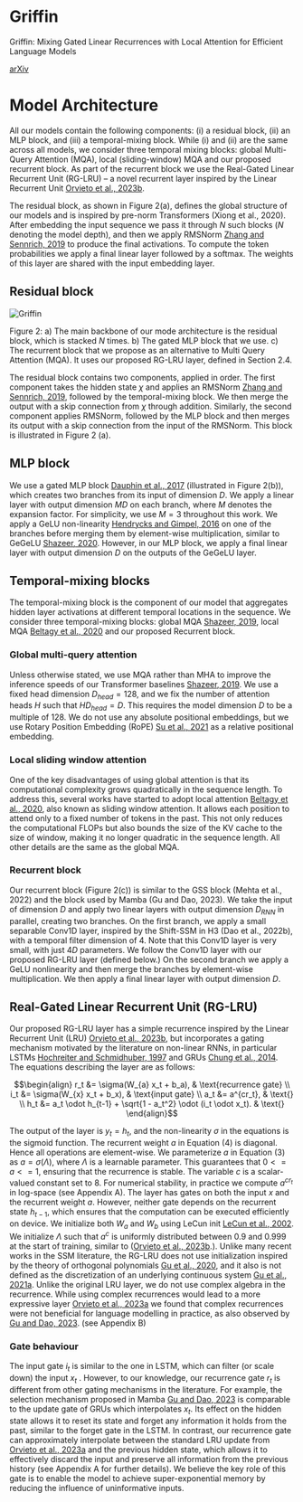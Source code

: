 # Griffin
Griffin: Mixing Gated Linear Recurrences with Local Attention for Efficient Language Models

[arXiv](https://arxiv.org/abs/2402.19427)

# Model Architecture
All our models contain the following components: (i) a residual block, (ii) an MLP block, and (iii) a temporal-mixing block. While (i) and (ii) are the same across all models, we consider three temporal mixing blocks: global Multi-Query Attention (MQA), local (sliding-window) MQA and our proposed recurrent block. As part of the recurrent block we use the Real-Gated Linear Recurrent Unit (RG-LRU) – a novel recurrent layer inspired by the Linear Recurrent Unit [Orvieto et al., 2023b](https://arxiv.org/abs/2303.06349).

The residual block, as shown in Figure 2(a), defines the global structure of our models and is inspired by pre-norm Transformers (Xiong et al., 2020). After embedding the input sequence we pass it through $N$ such blocks ($N$ denoting the model depth), and then we apply RMSNorm [Zhang and Sennrich, 2019](https://arxiv.org/abs/1910.07467) to produce the final activations. To compute the token probabilities we apply a final linear layer followed by a softmax. The weights of this layer are shared with the input embedding layer.
## Residual block

![Griffin](https://arxiv.org/html/2402.19427v1/x3.png)

Figure 2: a) The main backbone of our mode architecture is the residual block, which is stacked $N$ times. b) The gated MLP block that we use. c) The recurrent block that we propose as an alternative to Multi Query Attention (MQA). It uses our proposed RG-LRU layer, defined in Section 2.4.

The residual block contains two components, applied in order. The first component takes the hidden state $\chi$ and applies an RMSNorm [Zhang and Sennrich, 2019](https://arxiv.org/abs/1910.07467), followed by the temporal-mixing block. We then merge the output with a skip connection from $\chi$ through addition. Similarly, the second component applies RMSNorm, followed by the MLP block and then merges its output with a skip connection from the input of the RMSNorm. This block is illustrated in Figure 2 (a).

## MLP block
We use a gated MLP block  [Dauphin et al., 2017](https://arxiv.org/abs/1612.08083) (illustrated in Figure 2(b)), which creates two branches from its input of dimension
$D$. We apply a linear layer with output dimension $MD$
 on each branch, where $M$ denotes the expansion factor. For simplicity, we use $M=3$ throughout this work. We apply a GeLU non-linearity [Hendrycks and Gimpel, 2016](https://arxiv.org/abs/1606.08415) on one of the branches before merging them by element-wise multiplication, similar to GeGeLU [Shazeer, 2020](https://arxiv.org/abs/2002.05202). However, in our MLP block, we apply a final linear layer with output dimension $D$ on the outputs of the GeGeLU layer.

## Temporal-mixing blocks
The temporal-mixing block is the component of our model that aggregates hidden layer activations at different temporal locations in the sequence. We consider three temporal-mixing blocks: global MQA [Shazeer, 2019](https://arxiv.org/abs/1911.02150), local MQA [Beltagy et al., 2020](https://arxiv.org/abs/2004.05150) and our proposed Recurrent block.

### Global multi-query attention
Unless otherwise stated, we use MQA rather than MHA to improve the inference speeds of our Transformer baselines [Shazeer, 2019](https://arxiv.org/abs/1911.02150). We use a fixed head dimension $D_{head}=128$, and we fix the number of attention heads $H$ such that $HD_{head}=D$. This requires the model dimension $D$ to be a multiple of 128. We do not use any absolute positional embeddings, but we use Rotary Position Embedding (RoPE) [Su et al., 2021](https://arxiv.org/abs/2104.09864) as a relative positional embedding.

### Local sliding window attention
One of the key disadvantages of using global attention is that its computational complexity grows quadratically in the sequence length. To address this, several works have started to adopt local attention [Beltagy et al., 2020](https://arxiv.org/abs/2004.05150), also known as sliding window attention. It allows each position to attend only to a fixed number of tokens in the past. This not only reduces the computational FLOPs but also bounds the size of the KV cache to the size of window, making it no longer quadratic in the sequence length. All other details are the same as the global MQA.

### Recurrent block
Our recurrent block (Figure 2(c)) is similar to the GSS block (Mehta et al., 2022) and the block used by Mamba (Gu and Dao, 2023). We take the input of dimension $D$  and apply two linear layers with output dimension $D_{RNN}$ in parallel, creating two branches. On the first branch, we apply a small separable Conv1D layer, inspired by the Shift-SSM in H3 (Dao et al., 2022b), with a temporal filter dimension of 4. Note that this Conv1D layer is very small, with just $4D$
 parameters. We follow the Conv1D layer with our proposed RG-LRU layer (defined below.) On the second branch we apply a GeLU nonlinearity and then merge the branches by element-wise multiplication. We then apply a final linear layer with output dimension $D$.

## Real-Gated Linear Recurrent Unit (RG-LRU)
Our proposed RG-LRU layer has a simple recurrence inspired by the Linear Recurrent Unit (LRU) [Orvieto et al., 2023b](https://arxiv.org/abs/2303.06349), but incorporates a gating mechanism motivated by the literature on non-linear RNNs, in particular LSTMs [Hochreiter and Schmidhuber, 1997](https://direct.mit.edu/neco/article-abstract/9/8/1735/6109/Long-Short-Term-Memory?redirectedFrom=fulltext) and GRUs [Chung et al., 2014](https://arxiv.org/abs/1412.3555). The equations describing the layer are as follows:
```math
\begin{align}
r_t &= \sigma(W_{a} x_t + b_a), & \text{recurrence gate} \\
i_t &= \sigma(W_{x} x_t + b_x), & \text{input gate} \\
a_t &= a^{cr_t}, & \text{} \\
h_t &= a_t \odot h_{t-1} + \sqrt{1 - a_t^2} \odot (i_t \odot x_t). & \text{}
\end{align}
```

The output of the layer is $y_t=h_t$, and the non-linearity $\sigma$ in the equations is the sigmoid function. The recurrent weight $a$ in Equation (4) is diagonal. Hence all operations are element-wise. We parameterize $a$ in Equation (3) as $a=\sigma(\Lambda)$, where $\Lambda$ is a learnable parameter. This guarantees that $0 <= a <= 1$, ensuring that the recurrence is stable. The variable $c$ is a scalar-valued constant set to 8. For numerical stability, in practice we compute $a^{cr_t}$ in log-space (see Appendix A). The layer has gates on both the input $x$ and the recurrent weight $a$. However, neither gate depends on the recurrent state $h_{t-1}$, which ensures that the computation can be executed efficiently on device. We initialize both $W_{a}$ and $W_{b}$ using LeCun init [LeCun et al., 2002](https://cseweb.ucsd.edu/classes/wi08/cse253/Handouts/lecun-98b.pdf). We initialize $\Lambda$ such that $a^c$ is uniformly distributed between $0.9$ and $0.999$ at the start of training, similar to ([Orvieto et al., 2023b](https://arxiv.org/abs/2303.06349).). Unlike many recent works in the SSM literature, the RG-LRU does not use initialization inspired by the theory of orthogonal polynomials [Gu et al., 2020](https://proceedings.neurips.cc/paper/2020/hash/102f0bb6efb3a6128a3c750dd16729be-Abstract.html), and it also is not defined as the discretization of an underlying continuous system [Gu et al., 2021a](https://arxiv.org/abs/2111.00396). Unlike the original LRU layer, we do not use complex algebra in the recurrence. While using complex recurrences would lead to a more expressive layer [Orvieto et al., 2023a](https://arxiv.org/abs/2307.11888) we found that complex recurrences were not beneficial for language modelling in practice, as also observed by [Gu and Dao, 2023](https://arxiv.org/abs/2312.00752). (see Appendix B)

### Gate behaviour
The input gate $i_t$ is similar to the one in LSTM, which can filter (or scale down) the input $x_t$
. However, to our knowledge, our recurrence gate $r_t$ is different from other gating mechanisms in the literature. For example, the selection mechanism proposed in Mamba [Gu and Dao, 2023](https://arxiv.org/abs/2312.00752) is comparable to the update gate of GRUs which interpolates  $x_t$. Its effect on the hidden state allows it to reset its state and forget any information it holds from the past, similar to the forget gate in the LSTM. In contrast, our recurrence gate can approximately interpolate between the standard LRU update from [Orvieto et al., 2023a](https://arxiv.org/abs/2307.11888) and the previous hidden state, which allows it to effectively discard the input and preserve all information from the previous history (see Appendix A for further details). We believe the key role of this gate is to enable the model to achieve super-exponential memory by reducing the influence of uninformative inputs.
